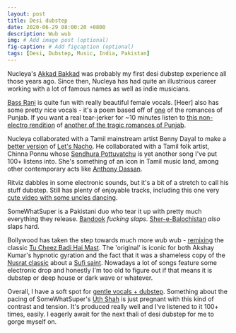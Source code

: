 ```yaml
---
layout: post
title: Desi dubstep
date: 2020-06-29 08:00:20 +0800
description: Wub wub
img: # Add image post (optional)
fig-caption: # Add figcaption (optional)
tags: [Desi, Dubstep, Music, India, Pakistan]
---
```


Nucleya's [Akkad Bakkad](https://www.youtube.com/watch?v=3mVFS8suPb0) was probably my first desi dubstep experience all those years ago. Since then, Nucleya has had quite an illustrious career working with a lot of famous names as well as indie musicians.

[Bass Rani](https://www.youtube.com/watch?v=slNebO7Yips) is quite fun with really beautiful female vocals. [Heer] also has some pretty nice vocals - it's a poem based off of [one](https://en.wikipedia.org/wiki/Heer_Ranjha) of the romances of Punjab. If you want a real tear-jerker for ~10 minutes listen to [this non-electro rendition](https://www.youtube.com/watch?v=TrPvQvbp3Cg) of [another of the tragic romances of Punjab](https://en.wikipedia.org/wiki/Sohni_Mahiwal).

Nucleya collaborated with a Tamil mainstream artist Benny Dayal to make a [better version](https://www.youtube.com/watch?v=dVYQOW2CIDw) of [Let's Nacho](https://www.youtube.com/watch?v=0GQX3GWcUmk). He collaborated with a Tamil folk artist, Chinna Ponnu whose [Sendhura Pottuvatchu](https://www.youtube.com/watch?v=tEsrM0JI9SA) is yet another song I've put 100+ listens into. She's something of an icon in Tamil music land, among other contemporary acts like [Anthony Dassan](https://www.youtube.com/watch?v=wP4xqXaJI9I).

Ritviz dabbles in some electronic sounds, but it's a bit of a stretch to call his stuff dubstep. Still has plenty of enjoyable tracks, including this one very [cute video with some uncles dancing](https://www.youtube.com/watch?v=0gosur3db5I).

SomeWhatSuper is a Pakistani duo who tear it up with pretty much everything they release. [Bandook](https://www.youtube.com/watch?v=4mZnC60RonY) _fucking slaps_. [Sher-e-Balochistan](https://www.youtube.com/watch?v=jJrLTLM-PsU) _also_ slaps hard.

Bollywood has taken the step towards much more wub wub - [remixing](https://www.youtube.com/watch?v=ZLS4wyeano0) the classic [Tu Cheez Badi Hai Mast](https://www.youtube.com/watch?v=B8iIuK8JgCo). The 'original' is iconic for both Akshay Kumar's hypnotic gyration and the fact that it was a shameless copy of the [Nusrat classic](https://www.youtube.com/watch?v=FlwWlqf2b0k) about a [Sufi saint](https://en.wikipedia.org/wiki/Lal_Shahbaz_Qalandar). Nowadays a lot of songs feature some electronic drop and honestly I'm too old to figure out if that means it is dubstep or deep house or dark wave or whatever.

Overall, I have a soft spot for [gentle vocals + dubstep](https://www.youtube.com/watch?v=yWqfk16MvLw). Something about the pacing of SomeWhatSuper's [Uth Shah](https://www.youtube.com/watch?v=fJj5bONlYZ0) is just pregnant with this kind of contrast and tension. It's produced really well and I've listened to it 100+ times, easily. I eagerly await for the next thali of desi dubstep for me to gorge myself on.

